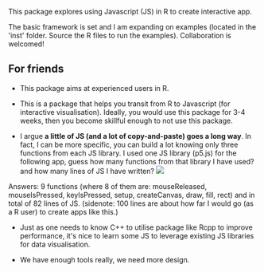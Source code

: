 This package explores using Javascript (JS) in R to create interactive app. 

The basic framework is set and I am expanding on examples (located in the 'inst' folder. Source the R files to run the examples). Collaboration is welcomed! 

## For friends

- This package aims at experienced users in R. 

- This is a package that helps you transit from R to Javascript (for interactive visualisation). Ideally, you would use this package for 3-4 weeks, then you become skillful enough to not use this package.

- I argue **a little of JS (and a lot of copy-and-paste) goes a long way**. In fact, I can be more specific, you can build a lot knowing only three functions from each JS library. I used one JS library (p5.js) for the following app, guess how many functions from that library I have used? and how many lines of JS I have written?
![](https://github.com/kcf-jackson/jsReact/raw/master/inst/example_5.gif)

Answers: 9 functions (where 8 of them are: mouseReleased, mouseIsPressed, keyIsPressed, setup, createCanvas, draw, fill, rect) and in total of 82 lines of JS. (sidenote: 100 lines are about how far I would go (as a R user) to create apps like this.)

- Just as one needs to know C++ to utilise package like Rcpp to improve performance, it's nice to learn some JS to leverage existing JS libraries for data visualisation.

- We have enough tools really, we need more design. 
